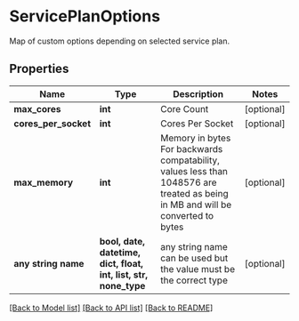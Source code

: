 # ServicePlanOptions

Map of custom options depending on selected service plan.

## Properties
Name | Type | Description | Notes
------------ | ------------- | ------------- | -------------
**max_cores** | **int** | Core Count | [optional] 
**cores_per_socket** | **int** | Cores Per Socket | [optional] 
**max_memory** | **int** | Memory in bytes For backwards compatability, values less than 1048576 are treated as being in MB and will be converted to bytes | [optional] 
**any string name** | **bool, date, datetime, dict, float, int, list, str, none_type** | any string name can be used but the value must be the correct type | [optional]

[[Back to Model list]](../README.md#documentation-for-models) [[Back to API list]](../README.md#documentation-for-api-endpoints) [[Back to README]](../README.md)


